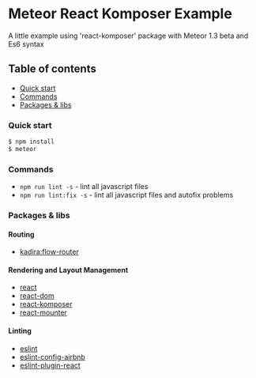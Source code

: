 
# Meteor React Komposer Example

A little example using 'react-komposer' package with Meteor 1.3 beta and Es6 syntax

## Table of contents

- [Quick start](#quick-start)
- [Commands](#commands)
- [Packages & libs](#packages--libs)

### Quick start

```sh
$ npm install
$ meteor
```

### Commands

- `npm run lint -s` - lint all javascript files
- `npm run lint:fix -s` - lint all javascript files and autofix problems

### Packages & libs

#### Routing
- [kadira:flow-router](https://atmospherejs.com/kadira/flow-router)

#### Rendering and Layout Management
- [react](https://www.npmjs.com/package/react)
- [react-dom](https://www.npmjs.com/package/react-dom)
- [react-komposer](https://www.npmjs.com/package/react-komposer)
- [react-mounter](https://www.npmjs.com/package/react-mounter)

#### Linting
- [eslint](https://www.npmjs.com/package/eslint)
- [eslint-config-airbnb](https://www.npmjs.com/package/eslint-config-airbnb)
- [eslint-plugin-react](https://www.npmjs.com/package/eslint-plugin-react)
